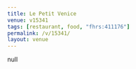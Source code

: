 ```yaml
---
title: Le Petit Venice
venue: v15341
tags: [restaurant, food, "fhrs:411176"]
permalink: /v/15341/
layout: venue
---
```

null